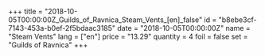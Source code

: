 +++
title = "2018-10-05T00:00:00Z_Guilds_of_Ravnica_Steam_Vents_[en]_false"
id = "b8ebe3cf-7143-453a-b0ef-2f5bdaac3185"
date = "2018-10-05T00:00:00Z"
name = "Steam Vents"
lang = ["en"]
price = "13.29"
quantity = 4
foil = false
set = "Guilds of Ravnica"
+++
